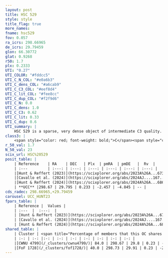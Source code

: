 ```yaml
---
layout: post
title: HSC 529
style: style
title_flag: true
more_names: 
fname: hsc529
fov: 0.057
ra_icrs: 298.66965
de_icrs: 29.79459
glon: 66.30772
glat: 0.9268
r50: 1.7
plx: 0.2333
UTI: "0.27"
UTI_COLOR: "#fddcc5"
UTI_C_N_COL: "#e0a6b3"
UTI_C_dens_COL: "#a6cab9"
UTI_C_C3_COL: "#eef8d4"
UTI_C_lit_COL: "#fee8cc"
UTI_C_dup_COL: "#f2f9d6"
UTI_C_N: 0.0
UTI_C_dens: 1.0
UTI_C_C3: 0.62
UTI_C_lit: 0.33
UTI_C_dup: 0.6
UTI_summary: |
    HSC 529 is a sparse, very dense object of intermediate C3 quality. It was recently reported in the literature.<br><br>This is likely a unique object, which shares a moderate percentage of members with at least one previously reported entry.<br><br><span style="color: #99180f; font-weight: bold;">Warning: </span>contains less than 25 stars with <i>P>0.5</i> estimated.
class3: |
    <span style="color: red; font-weight: bold;">C</span><span style="color: green; font-weight: bold;">A</span>
r_50_val: 1.7
N_50_val: 23
scix_url: HSC%20529
posit_table: |
    | Reference    | RA    | DEC   | Plx  | pmRA  | pmDE   |  Rv  |
    | :---         | :---: | :---: | :---: | :---: | :---: | :---: |
    |[Hunt & Reffert (2023)](https://scixplorer.org/abs/2023A%26A...673A.114H) | 298.668 | 29.8 | 0.23 | -2.476 | -4.838 | -- |
    |[Cavallo et al. (2024)](https://scixplorer.org/abs/2024AJ....167...12C) | 298.659 | 29.801 | 0.231 | -- | -- | -- |
    |[Hunt & Reffert (2024)](https://scixplorer.org/abs/2024A%26A...686A..42H) | 298.668 | 29.8 | 0.23 | -2.476 | -4.838 | -- |
    | **UCC** |298.67 | 29.795 | 0.233 | -2.457 | -4.845 | -- | 
cds_radec: 298.66965,+29.79459
carousel: UCC_HUNT23
fpars_table: |
    | Reference |  Values |
    | :---  |  :---:  |
    | [Hunt & Reffert (2023)](https://scixplorer.org/abs/2023A%26A...673A.114H) | `AV50=2.722, diffAV50=1.014, MOD50=13.127, logAge50=6.82` |
    | [Cavallo et al. (2024)](https://scixplorer.org/abs/2024AJ....167...12C) | `AV50=2.14, dMod50=13.23, logAge50=8.37, [Fe/H]50=-0.33` |
    | [Hunt & Reffert (2024)](https://scixplorer.org/abs/2024A%26A...686A..42H) | `MassJ=271.001` |
shared_table: |
    | Cluster | <span title="Percentage of members that this OC shares with the ones listed">%</span>   | RA   | DEC   | Plx   | pmRA  | pmDE  | Rv | UTI |
    | :-: | :-: |:-: | :-: | :-: | :-: | :-: | :-: | :-: |
    |[CWNU 4799](/_clusters/cwnu4799/)| 84.0 | 298.67 | 29.8 | 0.23 | -2.45 | -4.85 | -- |0.04 |
    |[FoF 1728](/_clusters/fof1728/)| 40.0 | 298.73 | 29.91 | 0.23 | -2.41 | -4.87 | -- |0.11 |
---
```

